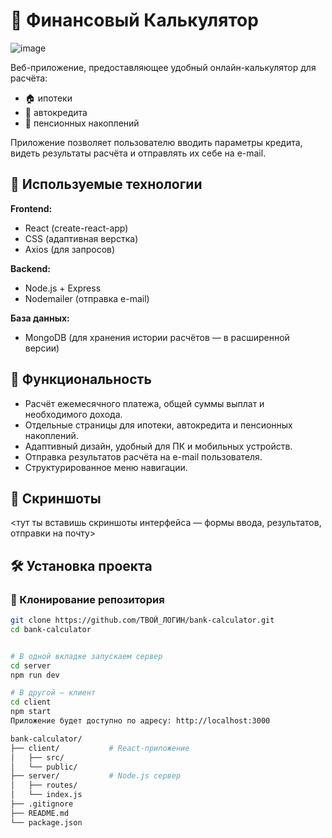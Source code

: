 # 💼 Финансовый Калькулятор
![image](https://github.com/user-attachments/assets/761901f7-258b-4698-b360-aa5c50d7f417)

Веб-приложение, предоставляющее удобный онлайн-калькулятор для расчёта:
- 🏠 ипотеки  
- 🚗 автокредита  
- 👴 пенсионных накоплений  

Приложение позволяет пользователю вводить параметры кредита, видеть результаты расчёта и отправлять их себе на e-mail.

## 🧩 Используемые технологии

**Frontend:**
- React (create-react-app)
- CSS (адаптивная верстка)
- Axios (для запросов)

**Backend:**
- Node.js + Express
- Nodemailer (отправка e-mail)

**База данных:**
- MongoDB (для хранения истории расчётов — в расширенной версии)

## 🧮 Функциональность

- Расчёт ежемесячного платежа, общей суммы выплат и необходимого дохода.
- Отдельные страницы для ипотеки, автокредита и пенсионных накоплений.
- Адаптивный дизайн, удобный для ПК и мобильных устройств.
- Отправка результатов расчёта на e-mail пользователя.
- Структурированное меню навигации.

## 📸 Скриншоты

<тут ты вставишь скриншоты интерфейса — формы ввода, результатов, отправки на почту>

## 🛠 Установка проекта

### 🔽 Клонирование репозитория

```bash
git clone https://github.com/ТВОЙ_ЛОГИН/bank-calculator.git
cd bank-calculator


# В одной вкладке запускаем сервер
cd server
npm run dev

# В другой — клиент
cd client
npm start
Приложение будет доступно по адресу: http://localhost:3000

bank-calculator/
├── client/           # React-приложение
│   ├── src/
│   └── public/
├── server/           # Node.js сервер
│   ├── routes/
│   └── index.js
├── .gitignore
├── README.md
└── package.json

